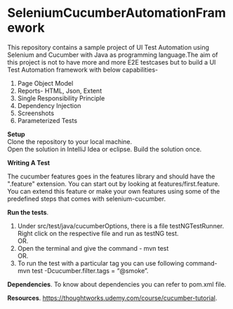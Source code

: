 # SeleniumCucumberAutomationFramework

This repository contains a sample project of UI Test Automation using Selenium and Cucumber with Java as programming language.The aim of this project is not to have more and more E2E testcases but to build a UI Test Automation framework with below capabilities-
1. Page Object Model
2. Reports- HTML, Json, Extent
3. Single Responsibility Principle
4. Dependency Injection
5. Screenshots
6. Parameterized Tests


**Setup**  
Clone the repository to your local machine.  
Open the solution in IntelliJ Idea or eclipse. 
Build the solution once.  

**Writing A Test**

The cucumber features goes in the features library and should have the ".feature" extension.
You can start out by looking at features/first.feature. You can extend this feature or make your own features using some of the predefined steps that comes with selenium-cucumber.

**Run the tests**. 
1. Under src/test/java/cucumberOptions, there is a file testNGTestRunner. Right click on the respective file and run as testNG test.    
OR.  
2. Open the terminal and give the command - mvn test   
OR.  
3. To run the test with a particular tag you can use following command-   
mvn test -Dcucumber.filter.tags = “@smoke”. 

**Dependencies**. 
To know about dependencies you can refer to pom.xml file.  

**Resources**. 
https://thoughtworks.udemy.com/course/cucumber-tutorial. 
